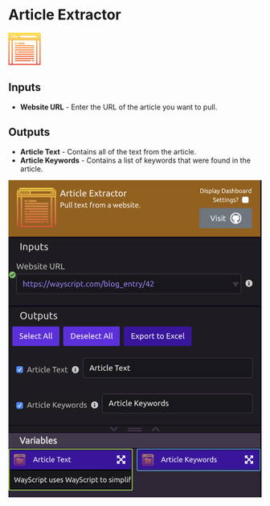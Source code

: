 # Article Extractor

![Pull text from a website.](../../.gitbook/assets/article_pull.png)

## Inputs

* **Website URL** - Enter the URL of the article you want to pull.

## Outputs

* **Article Text** - Contains all of the text from the article.
* **Article Keywords** - Contains a list of keywords that were found in the article.

![](../../.gitbook/assets/screen-shot-2019-07-15-at-9.59.31-pm.png)

